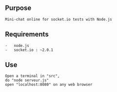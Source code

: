 ## Purpose 

	Mini-chat online for socket.io tests with Node.js

## Requirements

	-	node.js
	-	socket.io : ~2.0.1
	
## Use
	Open a terminal in "src",
	do "node serveur.js"
	open "localhost:8080" on any web browser
